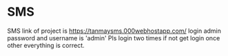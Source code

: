 # SMS
SMS
link of project is https://tanmaysms.000webhostapp.com/
login admin password and username is 'admin'
Pls login two times if not get login once other everything is correct.
